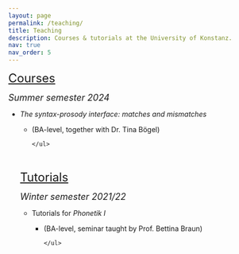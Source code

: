 ```yaml
---
layout: page
permalink: /teaching/
title: Teaching
description: Courses & tutorials at the University of Konstanz.
nav: true
nav_order: 5
---
```


<font size="+2"><u>Courses</u></font>

<p><font size="+1"><i>Summer semester 2024</i></font></p>

<ul>
  <li><i>The syntax-prosody interface: matches and mismatches</i></li>
  	<ul>
  		<li>
  			(BA-level, together with Dr. Tina Bögel)
  		</li>

  	</ul>

</ul>

<br>


<font size="+2"><u>Tutorials</u></font>

<p><font size="+1"><i>Winter semester 2021/22</i></font></p>

<ul>
  <li>Tutorials for <i>Phonetik I</i></li>
  	<ul>
  		<li>
  			(BA-level, seminar taught by Prof. Bettina Braun)
  		</li>

  	</ul>

</ul>



